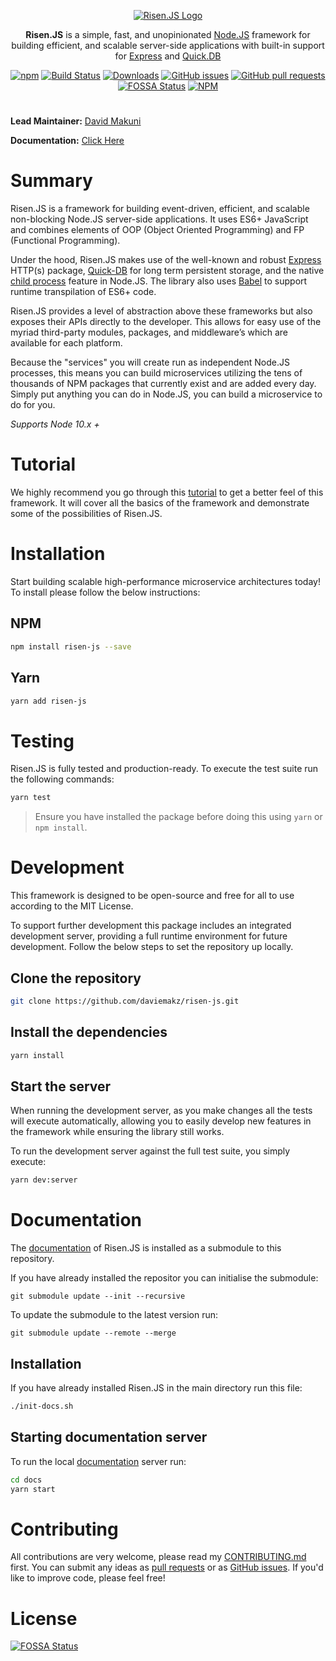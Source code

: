 <p align="center">
   <a href="https://daviemakz.github.io/risen-js/" target="blank"><img src="https://daviemakz.github.io/risen-js/img/logo-readme.png"  alt="Risen.JS Logo" /></a>
</p>

<p align="center">
<b>Risen.JS</b> is a simple, fast, and unopinionated <a href="http://nodejs.org" target="_blank">Node.JS</a> framework for building efficient, and scalable server-side applications with built-in support for <a href="https://expressjs.com/" target="_blank">Express</a> and <a href="https://quickdb.js.org/" target="_blank">Quick.DB</a></p>

<p align="center">
<a href="https://www.npmjs.com/package/risen-js" target="_blank"><img src="https://img.shields.io/npm/v/risen-js" alt="npm"/></a>
<a href="https://travis-ci.org/daviemakz/risen-js" target="_blank"><img src="https://travis-ci.org/daviemakz/risen-js.svg?branch=master" alt="Build Status"/></a>
<a href="https://www.npmjs.com/package/risen-js" target="_blank"><img src="https://img.shields.io/npm/dm/risen-js.svg" alt="Downloads"/></a>
<a href="https://github.com/daviemakz/risen-js/issues" target="_blank"><img src="https://img.shields.io/github/issues/daviemakz/risen-js" alt="GitHub issues"/></a>
<a href="https://github.com/daviemakz/risen-js/pulls" target="_blank"><img src="https://img.shields.io/github/issues-pr/daviemakz/risen-js" alt="GitHub pull requests"/></a>
<a href="https://app.fossa.io/projects/git%2Bgithub.com%2Fdaviemakz%2Frisen-js?ref=badge_shield" target="_blank"><img src="https://app.fossa.io/api/projects/git%2Bgithub.com%2Fdaviemakz%2Frisen-js.svg?type=shield" alt="FOSSA Status"/></a>
<a href="https://www.npmjs.com/package/risen-js" target="_blank"><img src="https://img.shields.io/npm/l/risen-js" alt="NPM"/></a>
</p>

#

**Lead Maintainer:** [David Makuni](https://github.com/daviemakz)

**Documentation:** [Click Here](https://daviemakz.github.io/risen-js/)

# Summary

Risen.JS is a framework for building event-driven, efficient, and scalable non-blocking Node.JS server-side applications. It uses ES6+ JavaScript and combines elements of OOP (Object Oriented Programming) and FP (Functional Programming).

Under the hood, Risen.JS makes use of the well-known and robust [Express](http://expressjs.com) HTTP(s) package, [Quick-DB](https://www.npmjs.com/package/quick.db) for long term persistent storage, and the native [child process](https://nodejs.org/api/child_process.html) feature in Node.JS. The library also uses [Babel](https://babeljs.io/) to support runtime transpilation of ES6+ code.

Risen.JS provides a level of abstraction above these frameworks but also exposes their APIs directly to the developer. This allows for easy use of the myriad third-party modules, packages, and middleware’s which are available for each platform.

Because the "services" you will create run as independent Node.JS processes, this means you can build microservices utilizing the tens of thousands of NPM packages that currently exist and are added every day. Simply put anything you can do in Node.JS, you can build a microservice to do for you.

_Supports Node 10.x +_

# Tutorial

We highly recommend you go through this [tutorial](https://daviemakz.github.io/risen-js/docs/settingup) to get a better feel of this framework. It will cover all the basics of the framework and demonstrate some of the possibilities of Risen.JS.

# Installation

Start building scalable high-performance microservice architectures today! To install please follow the below instructions:

## NPM

```sh
npm install risen-js --save
```

## Yarn

```sh
yarn add risen-js
```

# Testing

Risen.JS is fully tested and production-ready. To execute the test suite run the following commands:

```sh
yarn test
```

> Ensure you have installed the package before doing this using `yarn` or `npm install`.

# Development

This framework is designed to be open-source and free for all to use according to the MIT License.

To support further development this package includes an integrated development server, providing a full runtime environment for future development. Follow the below steps to set the repository up locally.

## Clone the repository

```sh
git clone https://github.com/daviemakz/risen-js.git
```

## Install the dependencies

```sh
yarn install
```

## Start the server

When running the development server, as you make changes all the tests will execute automatically, allowing you to easily develop new features in the framework while ensuring the library still works.

To run the development server against the full test suite, you simply execute:

```sh
yarn dev:server
```

# Documentation

The [documentation](https://daviemakz.github.io/risen-js/) of Risen.JS is installed as a submodule to this repository.

If you have already installed the repositor you can initialise the submodule:

`git submodule update --init --recursive`

To update the submodule to the latest version run:

`git submodule update --remote --merge`

## Installation

If you have already installed Risen.JS in the main directory run this file:

```sh
./init-docs.sh
```

## Starting documentation server

To run the local [documentation](https://daviemakz.github.io/risen-js/) server run:

```sh
cd docs
yarn start
```

# Contributing

All contributions are very welcome, please read my [CONTRIBUTING.md](https://github.com/daviemakz/risen-js/blob/master/CONTRIBUTING.md) first. You can submit any ideas as [pull requests](https://github.com/daviemakz/risen-js/pulls) or as [GitHub issues](https://github.com/daviemakz/risen-js/issues). If you'd like to improve code, please feel free!

# License

[![FOSSA Status](https://app.fossa.io/api/projects/git%2Bgithub.com%2Fdaviemakz%2Frisen-js.svg?type=large)](https://app.fossa.io/projects/git%2Bgithub.com%2Fdaviemakz%2Frisen-js?ref=badge_large)
